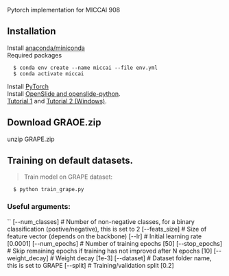 Pytorch implementation for MICCAI 908

## Installation
Install [anaconda/miniconda](https://docs.conda.io/en/latest/miniconda.html)  
Required packages
```
  $ conda env create --name miccai --file env.yml
  $ conda activate miccai
```
Install [PyTorch](https://pytorch.org/get-started/locally/)  
Install [OpenSlide and openslide-python](https://pypi.org/project/openslide-python/).  
[Tutorial 1](https://openslide.org/) and [Tutorial 2 (Windows)](https://www.youtube.com/watch?v=0i75hfLlPsw).  

## Download GRAOE.zip
unzip GRAPE.zip

## Training on default datasets.
>Train model on GRAPE dataset:
```
  $ python train_grape.py
```

### Useful arguments:
``
[--num_classes]       # Number of non-negative classes, for a binary classification (postive/negative), this is set to 2
[--feats_size]        # Size of feature vector (depends on the backbone)
[--lr]                # Initial learning rate [0.0001]
[--num_epochs]        # Number of training epochs [50]
[--stop_epochs]       # Skip remaining epochs if training has not improved after N epochs [10]
[--weight_decay]      # Weight decay [1e-3]
[--dataset]           # Dataset folder name, this is set to GRAPE
[--split]             # Training/validation split [0.2]

